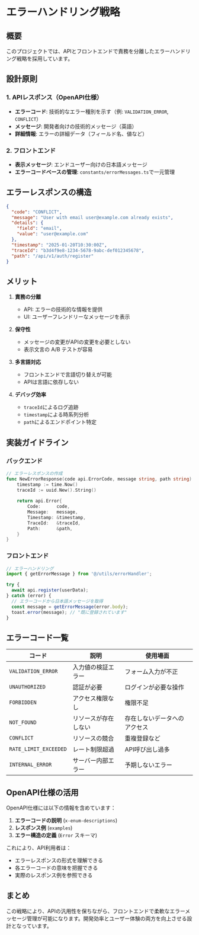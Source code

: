 # エラーハンドリング戦略

## 概要

このプロジェクトでは、APIとフロントエンドで責務を分離したエラーハンドリング戦略を採用しています。

## 設計原則

### 1. APIレスポンス（OpenAPI仕様）
- **エラーコード**: 技術的なエラー種別を示す（例: `VALIDATION_ERROR`, `CONFLICT`）
- **メッセージ**: 開発者向けの技術的メッセージ（英語）
- **詳細情報**: エラーの詳細データ（フィールド名、値など）

### 2. フロントエンド
- **表示メッセージ**: エンドユーザー向けの日本語メッセージ
- **エラーコードベースの管理**: `constants/errorMessages.ts`で一元管理

## エラーレスポンスの構造

```json
{
  "code": "CONFLICT",
  "message": "User with email user@example.com already exists",
  "details": {
    "field": "email",
    "value": "user@example.com"
  },
  "timestamp": "2025-01-20T10:30:00Z",
  "traceId": "b3d4f9e8-1234-5678-9abc-def012345678",
  "path": "/api/v1/auth/register"
}
```

## メリット

1. **責務の分離**
   - API: エラーの技術的な情報を提供
   - UI: ユーザーフレンドリーなメッセージを表示

2. **保守性**
   - メッセージの変更がAPIの変更を必要としない
   - 表示文言の A/B テストが容易

3. **多言語対応**
   - フロントエンドで言語切り替えが可能
   - APIは言語に依存しない

4. **デバッグ効率**
   - `traceId`によるログ追跡
   - `timestamp`による時系列分析
   - `path`によるエンドポイント特定

## 実装ガイドライン

### バックエンド
```go
// エラーレスポンスの作成
func NewErrorResponse(code api.ErrorCode, message string, path string) api.Error {
    timestamp := time.Now()
    traceId := uuid.New().String()
    
    return api.Error{
        Code:      code,
        Message:   message,
        Timestamp: &timestamp,
        TraceId:   &traceId,
        Path:      &path,
    }
}
```

### フロントエンド
```typescript
// エラーハンドリング
import { getErrorMessage } from '@/utils/errorHandler';

try {
  await api.register(userData);
} catch (error) {
  // エラーコードから日本語メッセージを取得
  const message = getErrorMessage(error.body);
  toast.error(message); // "既に登録されています"
}
```

## エラーコード一覧

| コード | 説明 | 使用場面 |
|--------|------|----------|
| `VALIDATION_ERROR` | 入力値の検証エラー | フォーム入力が不正 |
| `UNAUTHORIZED` | 認証が必要 | ログインが必要な操作 |
| `FORBIDDEN` | アクセス権限なし | 権限不足 |
| `NOT_FOUND` | リソースが存在しない | 存在しないデータへのアクセス |
| `CONFLICT` | リソースの競合 | 重複登録など |
| `RATE_LIMIT_EXCEEDED` | レート制限超過 | API呼び出し過多 |
| `INTERNAL_ERROR` | サーバー内部エラー | 予期しないエラー |

## OpenAPI仕様の活用

OpenAPI仕様には以下の情報を含めています：

1. **エラーコードの説明** (`x-enum-descriptions`)
2. **レスポンス例** (`examples`)
3. **エラー構造の定義** (`Error` スキーマ)

これにより、API利用者は：
- エラーレスポンスの形式を理解できる
- 各エラーコードの意味を把握できる
- 実際のレスポンス例を参照できる

## まとめ

この戦略により、APIの汎用性を保ちながら、フロントエンドで柔軟なエラーメッセージ管理が可能になります。開発効率とユーザー体験の両方を向上させる設計となっています。